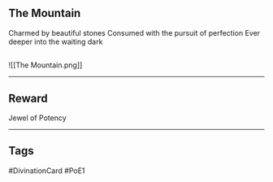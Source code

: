 ## The Mountain
Charmed by beautiful stones 
Consumed with the 
pursuit of perfection 
Ever deeper into the waiting dark
## 
![[The Mountain.png]]

---
## Reward
Jewel of Potency

---
## Tags
#DivinationCard
#PoE1